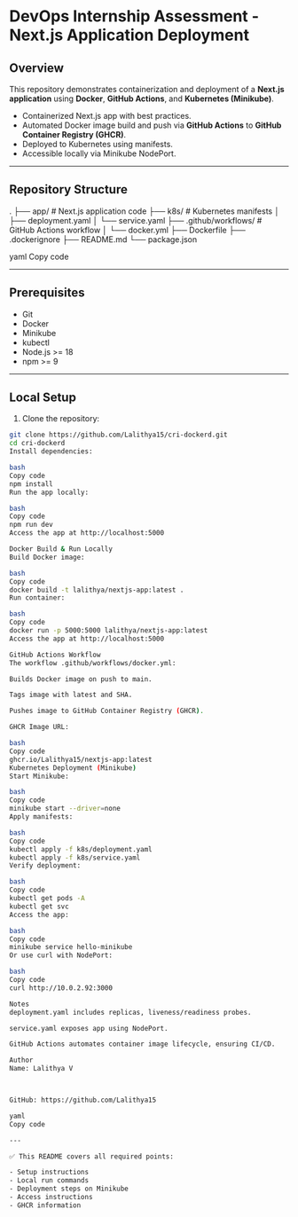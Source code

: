 # DevOps Internship Assessment - Next.js Application Deployment

## Overview
This repository demonstrates containerization and deployment of a **Next.js application** using **Docker**, **GitHub Actions**, and **Kubernetes (Minikube)**.

- Containerized Next.js app with best practices.
- Automated Docker image build and push via **GitHub Actions** to **GitHub Container Registry (GHCR)**.
- Deployed to Kubernetes using manifests.
- Accessible locally via Minikube NodePort.

---

## Repository Structure

.
├── app/ # Next.js application code
├── k8s/ # Kubernetes manifests
│ ├── deployment.yaml
│ └── service.yaml
├── .github/workflows/ # GitHub Actions workflow
│ └── docker.yml
├── Dockerfile
├── .dockerignore
├── README.md
└── package.json

yaml
Copy code

---

## Prerequisites

- Git
- Docker
- Minikube
- kubectl
- Node.js >= 18
- npm >= 9

---

## Local Setup

1. Clone the repository:

```bash
git clone https://github.com/Lalithya15/cri-dockerd.git
cd cri-dockerd
Install dependencies:

bash
Copy code
npm install
Run the app locally:

bash
Copy code
npm run dev
Access the app at http://localhost:5000

Docker Build & Run Locally
Build Docker image:

bash
Copy code
docker build -t lalithya/nextjs-app:latest .
Run container:

bash
Copy code
docker run -p 5000:5000 lalithya/nextjs-app:latest
Access the app at http://localhost:5000

GitHub Actions Workflow
The workflow .github/workflows/docker.yml:

Builds Docker image on push to main.

Tags image with latest and SHA.

Pushes image to GitHub Container Registry (GHCR).

GHCR Image URL:

bash
Copy code
ghcr.io/Lalithya15/nextjs-app:latest
Kubernetes Deployment (Minikube)
Start Minikube:

bash
Copy code
minikube start --driver=none
Apply manifests:

bash
Copy code
kubectl apply -f k8s/deployment.yaml
kubectl apply -f k8s/service.yaml
Verify deployment:

bash
Copy code
kubectl get pods -A
kubectl get svc
Access the app:

bash
Copy code
minikube service hello-minikube
Or use curl with NodePort:

bash
Copy code
curl http://10.0.2.92:3000

Notes
deployment.yaml includes replicas, liveness/readiness probes.

service.yaml exposes app using NodePort.

GitHub Actions automates container image lifecycle, ensuring CI/CD.

Author
Name: Lalithya V



GitHub: https://github.com/Lalithya15

yaml
Copy code

---

✅ This README covers all required points:

- Setup instructions
- Local run commands
- Deployment steps on Minikube
- Access instructions
- GHCR information
